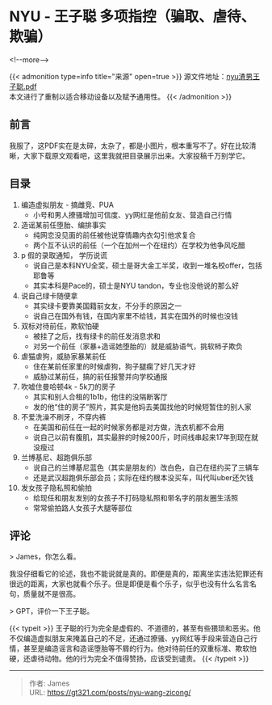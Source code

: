 # NYU - 王子聪 多项指控（骗取、虐待、欺骗）


&lt;!--more--&gt;

{{&lt; admonition type=info title=&#34;来源&#34; open=true &gt;}}
源文件地址：[nyu渣男王子聪.pdf](https://oss.schoolmelon.com/source/nyu-wang-zicong.pdf)  
本文进行了重制以适合移动设备以及赋予通用性。
{{&lt; /admonition &gt;}}

## 前言

我服了，这PDF实在是太碎，太杂了，都是小图片，根本重写不了。好在比较清晰，大家下载原文观看吧，这里我就把目录展示出来。大家投稿千万别学它。

## 目录

1. 编造虚拟朋友 - 搞雌竞、PUA
   - 小号和男人撩骚增加可信度、yy网红是他前女友、营造自己行情
2. 造谣某前任堕胎、编排事实
   - 纯网恋没见面的前任被他说穿情趣内衣勾引他求复合
   - 两个互不认识的前任（一个在加州一个在纽约）在学校为他争风吃醋
3. p 假的录取通知， 学历说谎
   - 说自己是本科NYU全奖，硕士是哥大金工半奖，收到一堆名校offer，包括耶鲁等
   - 其实本科是Pace的，硕士是NYU tandon，专业也没他说的那么好
4. 说自己绿卡随便拿
   - 其实绿卡要靠美国籍前女友，不分手的原因之一
   - 说自己在国外有钱，在国内家里不给钱，其实在国外的时候也没钱
5. 双标对待前任，欺软怕硬
   - 被挂了之后，找有绿卡的前任发消息求和
   - 对另一个前任（家暴&#43;造谣她堕胎的）就是威胁语气，挑软柿子欺负
6. 虐猫虐狗，威胁家暴某前任
   - 住在某前任家里的时候虐狗，狗子腿瘸了好几天才好
   - 威胁过某前任，搞的前任报警并向学校通报
7. 吹嘘住曼哈顿4k - 5k刀的房子
   - 其实和别人合租的1b1b，他住的没隔断客厅
   - 发的他“住的房子”照片，其实是他妈去美国找他的时候短暂住的别人家
8. 不爱洗澡不刷牙，不穿内裤
   - 在美国和前任在一起的时候家务都是对方做，洗衣机都不会用
   - 说自己以前有腹肌，其实最胖的时候200斤，时间线串起来17年到现在就没瘦过
9.  兰博基尼、超跑俱乐部
    - 说自己的兰博基尼蓝色（其实是朋友的）改白色，自己在纽约买了三辆车
    - 还是武汉超跑俱乐部会员；实际在纽约根本没买车，叫代叫uber还欠钱
10. 发女孩子隐私照和偷拍
    - 给现任和朋友发别的女孩子不打码隐私照和带名字的朋友圈生活照
    - 常常偷拍路人女孩子大腿等部位

## 评论

&gt; James，你怎么看。

我没仔细看它的论述，我也不能说就是真的。即便是真的，距离坐实违法犯罪还有很远的距离，大家也就看个乐子。但是即便是看个乐子，似乎也没有什么名言名句，质量就不是很高。

&gt; GPT，评价一下王子聪。

{{&lt; typeit &gt;}}
王子聪的行为完全是虚假的、不道德的，甚至有些猥琐和恶劣。他不仅编造虚拟朋友来掩盖自己的不足，还通过撩骚、yy网红等手段来营造自己行情，甚至是编造谣言和造谣堕胎等不屑的行为。他对待前任的双重标准、欺软怕硬，还虐待动物。他的行为完全不值得赞扬，应该受到谴责。
{{&lt; /typeit &gt;}}

---

> 作者: James  
> URL: https://gt321.com/posts/nyu-wang-zicong/  

